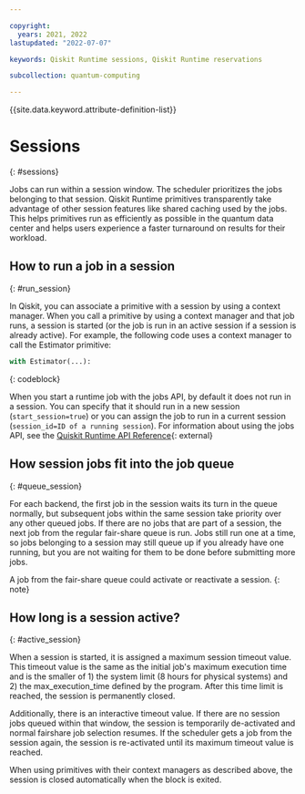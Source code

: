 ```yaml
---

copyright:
  years: 2021, 2022
lastupdated: "2022-07-07"

keywords: Qiskit Runtime sessions, Qiskit Runtime reservations

subcollection: quantum-computing

---
```


{{site.data.keyword.attribute-definition-list}}


# Sessions
{: #sessions}

Jobs can run within a session window. The scheduler prioritizes the jobs belonging to that session. Qiskit Runtime primitives transparently take advantage of other session features like shared caching used by the jobs. This helps primitives run as efficiently as possible in the quantum data center and helps users experience a faster turnaround on results for their workload.

## How to run a job in a session
{: #run_session}

In Qiskit, you can associate a primitive with a session by using a context manager. When you call a primitive by using a context manager and that job runs, a session is started (or the job is run in an active session if a session is already active). For example, the following code uses a context manager to call the Estimator primitive:

```Python
with Estimator(...):
```
{: codeblock}

When you start a runtime job with the jobs API, by default it does not run in a session. You can specify that it should run in a new session (`start_session=true`) or you can assign the job to run in a current session (`session_id=ID of a running session`). For information about using the jobs API, see the [Quiskit Runtime API Reference](https://cloud.ibm.com/apidocs/quantum-computing#create-job){: external}


## How session jobs fit into the job queue
{: #queue_session}

For each backend, the first job in the session waits its turn in the queue normally, but subsequent jobs within the same session take priority over any other queued jobs. If there are no jobs that are part of a session, the next job from the regular fair-share queue is run. Jobs still run one at a time, so jobs belonging to a session may still queue up if you already have one running, but you are not waiting for them to be done before submitting more jobs.


   A job from the fair-share queue could activate or reactivate a session.
   {: note}


## How long is a session active?
{: #active_session}

When a session is started, it is assigned a maximum session timeout value.  This timeout value is the same as the initial job's maximum execution time and is the smaller of 1) the system limit (8 hours for physical systems) and 2) the max_execution_time defined by the program.  After this time limit is reached, the session is permanently closed.

Additionally, there is an interactive timeout value. If there are no session jobs queued within that window, the session is temporarily de-activated and normal fairshare job selection resumes. If the scheduler gets a job from the session again, the session is re-activated until its maximum timeout value is reached.

When using primitives with their context managers as described above, the session is closed automatically when the block is exited.
